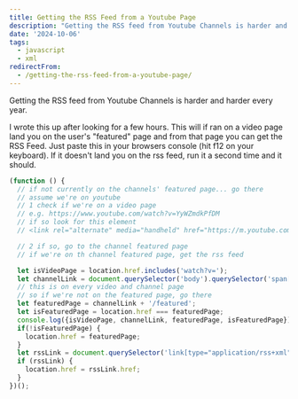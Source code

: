 ```yaml
---
title: Getting the RSS Feed from a Youtube Page
description: "Getting the RSS feed from Youtube Channels is harder and harder every year.\r\n\r\nI wrote this up after looking for a few hours.  This will if ran on a video pa..."
date: '2024-10-06'
tags:
  - javascript
  - xml
redirectFrom:
  - /getting-the-rss-feed-from-a-youtube-page/
---
```


Getting the RSS feed from Youtube Channels is harder and harder every year.

I wrote this up after looking for a few hours.  This will if ran on a video page land you on the user's "featured" page and from that page you can get the RSS Feed.  Just paste this in your browsers console (hit f12 on your keyboard).  If it doesn't land you on the rss feed, run it a second time and it should.

```js
(function () {
  // if not currently on the channels' featured page... go there
  // assume we're on youtube
  // 1 check if we're on a video page
  // e.g. https://www.youtube.com/watch?v=YyWZmdkPfDM
  // if so look for this element
  // <link rel="alternate" media="handheld" href="https://m.youtube.com/@google/featured">

  // 2 if so, go to the channel featured page
  // if we're on th channel featured page, get the rss feed

  let isVideoPage = location.href.includes('watch?v=');
  let channelLink = document.querySelector('body').querySelector('span[itemprop="author"]').querySelector('link[itemprop="url"]').href;
  // this is on every video and channel page
  // so if we're not on the featured page, go there
  let featuredPage = channelLink + '/featured';
  let isFeaturedPage = location.href === featuredPage;
  console.log({isVideoPage, channelLink, featuredPage, isFeaturedPage});
  if(!isFeaturedPage) {
    location.href = featuredPage;
  }
  let rssLink = document.querySelector('link[type="application/rss+xml"]');
  if (rssLink) {
    location.href = rssLink.href;
  }
})();
```